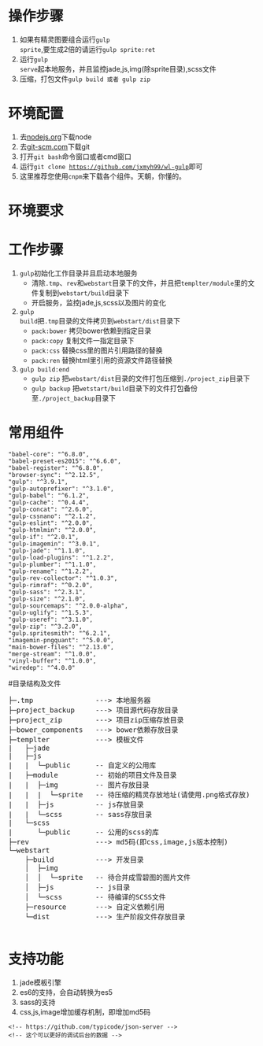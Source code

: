 # 操作步骤

1. 如果有精灵图要组合运行<code>gulp sprite</code>,要生成2倍的请运行<code>gulp sprite:ret</code>
2. 运行<code>gulp serve</code>起本地服务，并且监控jade,js,img(除sprite目录),scss文件
3. 压缩，打包文件<code>gulp build 或者 gulp zip</code>

# 环境配置
1. 去[nodejs.org](https://nodejs.org/en/)下载node
2. 去[git-scm.com](https://git-scm.com/download/)下载git
3. 打开<code>git bash</code>命令窗口或者cmd窗口
4. 运行<code>git clone https://github.com/jxmyh99/wl-gulp</code>即可
5. 这里推荐您使用<code>cnpm</code>来下载各个组件。天朝，你懂的。

# 环境要求

# 工作步骤
1. <code>gulp</code>初始化工作目录并且启动本地服务
    - 清除<code>.tmp</code>、<code>rev</code>和<code>webstart</code>目录下的文件，并且把<code>templter/module</code>里的文件复制到<code>webstart/build</code>目录下
    - 开启服务，监控jade,js,scss以及图片的变化
2. <code>gulp build</code>把<code>.tmp</code>目录的文件拷贝到<code>webstart/dist</code>目录下
    - <code>pack:bower</code> 拷贝bower依赖到指定目录
    - <code>pack:copy</code> 复制文件一指定目录下
    - <code>pack:css</code> 替换css里的图片引用路径的替换
    - <code>pack:ren</code> 替换html里引用的资源文件路径替换
3. <code>gulp build:end</code>
    - <code>gulp zip</code> 把<code>webstart/dist</code>目录的文件打包压缩到<code>./project_zip</code>目录下
    - <code>gulp backup</code> 把<code>wetstart/build</code>目录下的文件打包备份至<code>./project_backup</code>目录下

# 常用组件

    "babel-core": "^6.8.0",
    "babel-preset-es2015": "^6.6.0",
    "babel-register": "^6.8.0",
    "browser-sync": "^2.12.5",
    "gulp": "^3.9.1",
    "gulp-autoprefixer": "^3.1.0",
    "gulp-babel": "^6.1.2",
    "gulp-cache": "^0.4.4",
    "gulp-concat": "^2.6.0",
    "gulp-cssnano": "^2.1.2",
    "gulp-eslint": "^2.0.0",
    "gulp-htmlmin": "^2.0.0",
    "gulp-if": "^2.0.1",
    "gulp-imagemin": "^3.0.1",
    "gulp-jade": "^1.1.0",
    "gulp-load-plugins": "^1.2.2",
    "gulp-plumber": "^1.1.0",
    "gulp-rename": "^1.2.2",
    "gulp-rev-collector": "^1.0.3",
    "gulp-rimraf": "^0.2.0",
    "gulp-sass": "^2.3.1",
    "gulp-size": "^2.1.0",
    "gulp-sourcemaps": "^2.0.0-alpha",
    "gulp-uglify": "^1.5.3",
    "gulp-useref": "^3.1.0",
    "gulp-zip": "^3.2.0",
    "gulp.spritesmith": "^6.2.1",
    "imagemin-pngquant": "^5.0.0",
    "main-bower-files": "^2.13.0",
    "merge-stream": "^1.0.0",
    "vinyl-buffer": "^1.0.0",
    "wiredep": "^4.0.0"

#目录结构及文件
<pre>
├─.tmp               ---> 本地服务器
├─project_backup     ---> 项目源代码存放目录
├─project_zip        ---> 项目zip压缩存放目录
├─bower_components   ---> bower依赖存放目录
├─templter           ---> 模板文件
|   ├─jade
|   ├─js
|   |  └─public      -- 自定义的公用库
|   ├─module         -- 初始的项目文件及目录
|   |  ├─img         -- 图片存放目录
|   |  |  └─sprite   -- 待压缩的精灵存放地址(请使用.png格式存放)
|   |  ├─js          -- js存放目录
|   |  └─scss        -- sass存放目录
|   └─scss
|      └─public      -- 公用的scss的库
├─rev                ---> md5码(即css,image,js版本控制)
└─webstart
    ├─build          ---> 开发目录
    │  ├─img
    │  │  └─sprite   -- 待合并成雪碧图的图片文件
    │  ├─js          -- js目录
    │  └─scss        -- 待编译的SCSS文件
    ├─resource       ---> 自定义依赖引用
    └─dist           ---> 生产阶段文件存放目录

</pre>

# 支持功能
1. jade模板引擎
2. es6的支持，会自动转换为es5
3. sass的支持
4. css,js,image增加缓存机制，即增加md5码
<!-- # 一些问题 -->
<!-- - 后面的可能加入json-serve -->
    <!-- https://github.com/typicode/json-server -->
    <!-- 这个可以更好的调试后台的数据 -->
<!-- - 针对不同的业务生成不同的目录。 -->
<!-- - bower的目录的支持问题 -->
<!-- - 后面会把这个加入到yeoman-generator的脚手架去，这样就会更简单创建项目了 -->